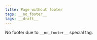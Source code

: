 ```yaml
---
title: Page without footer
tags: __no_footer__
tags: __draft__
---
```


No footer due to `__no_footer__` special tag.